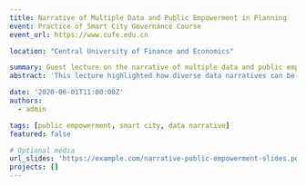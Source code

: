 ```yaml
---
title: Narrative of Multiple Data and Public Empowerment in Planning
event: Practice of Smart City Governance Course
event_url: https://www.cufe.edu.cn

location: "Central University of Finance and Economics"

summary: Guest lecture on the narrative of multiple data and public empowerment in planning.
abstract: 'This lecture highlighted how diverse data narratives can be used to empower the public and influence smart city governance.'

date: '2020-06-01T11:00:00Z'
authors:
  - admin

tags: [public empowerment, smart city, data narrative]
featured: false

# Optional media
url_slides: 'https://example.com/narrative-public-empowerment-slides.pdf'
projects: []
---
```

